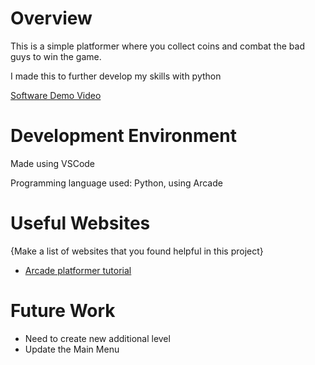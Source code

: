 # Overview
This is a simple platformer where you collect coins and combat the bad guys to win the game.

I made this to further develop my skills with python

[Software Demo Video](http://youtube.link.goes.here)

# Development Environment

Made using VSCode

Programming language used: Python, using Arcade

# Useful Websites

{Make a list of websites that you found helpful in this project}
* [Arcade platformer tutorial](https://api.arcade.academy/en/latest/tutorials/platform_tutorial/index.html)

# Future Work

* Need to create new additional level
* Update the Main Menu